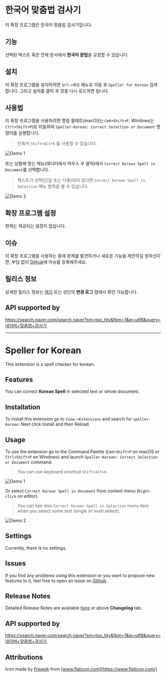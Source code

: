 # 한국어 맞춤법 검사기

이 확장 프로그램은 한국어 맞춤법 검사기입니다.

## 기능

선택된 텍스트 혹은 전체 문서에서 **한국어 문법**을 교정할 수 있습니다.

## 설치

이 확장 프로그램을 설치하려면 `보기->확장` 메뉴로 이동 후 `Speller for Korean` 검색합니다. 그리고 설치를 클릭 후 창을 다시 로드하면 됩니다.

## 사용법

이 확장 프로그램을 사용하려면 명령 팔레트(macOS는 `Cmd+Shift+P`, Windows는 `Ctrl+Shift+P`)로 이동하여 `Speller-Korean: Correct Selection or Document` 명령어를 실행합니다.
> 단축키 `Shift+Alt+K` 를 사용할 수 있습니다.

![Demo 1](./images/readme/demo1.gif)

또는 상황에 맞는 메뉴(에디터에서 마우스 우 클릭)에서 `Correct Korean Spell in Document`를 선택합니다.
> 텍스트가 선택(단일 또는 다중)되어 있다면 `Correct Korean Spell in Selection` 메뉴 항목을 볼 수 있습니다.

![Demo 2](./images/readme/demo2.png)

## 확장 프로그램 설정

현재는 제공되는 설정이 없습니다.

## 이슈

이 확장 프로그램을 사용하는 중에 문제를 발견하거나 새로운 기능을 제안하길 원하신다면,
부담 없이 [Github](https://github.com/phoihos/vscode-speller-korean/issues)에 이슈를 등록해주세요.

## 릴리스 정보

상세한 릴리스 정보는 [여기](https://github.com/phoihos/vscode-speller-korean/blob/master/CHANGELOG.md) 또는 상단의 **변경 로그** 탭에서 확인 가능합니다.

## API supported by

https://search.naver.com/search.naver?sm=top_hty&fbm=1&ie=utf8&query=네이버+맞춤법+검사기


-----------------------------------------------------------------------------


# Speller for Korean

This extension is a spell checker for korean.

## Features

You can correct **Korean Spell** in selected text or whole document.

## Installation

To install this extension go to `View->Extensions` and search for `speller-korean`. Next click Install and then Reload.

## Usage

To use the extension go to the Command Palette (`Cmd+Shift+P` on macOS or `Ctrl+Shift+P` on Windows) and launch `Speller-Korean: Correct Selection or Document` command.
> You can use keyboard shortcut `Shift+Alt+K`.

![Demo 1](./images/readme/demo1.gif)

Or select `Correct Korean Spell in Document` from context menu (`Right-click` on editor).
> You can see also `Correct Korean Spell in Selection` menu item when you select some text (single or multi select).

![Demo 2](./images/readme/demo2.png)

## Settings

Currently, there is no settings.

## Issues

If you find any problems using this extension or you want to propose new features to it, feel free to open an issue on [Github](https://github.com/phoihos/vscode-speller-korean/issues).

## Release Notes

Detailed Release Notes are available [here](https://github.com/phoihos/vscode-speller-korean/blob/master/CHANGELOG.md) or above **Changelog** tab.

## API supported by

https://search.naver.com/search.naver?sm=top_hty&fbm=1&ie=utf8&query=네이버+맞춤법+검사기

## Attributions

Icon made by [Freepik](https://www.flaticon.com/authors/freepik) from [www.flaticon.com](https://www.flaticon.com/)
